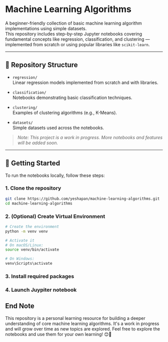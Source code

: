 # Machine Learning Algorithms

A beginner-friendly collection of basic machine learning algorithm implementations using simple datasets.  
This repository includes step-by-step Jupyter notebooks covering fundamental concepts like regression, classification, and clustering — implemented from scratch or using popular libraries like `scikit-learn`.

---

## 📁 Repository Structure

- `regression/`  
  Linear regression models implemented from scratch and with libraries.

- `classification/`  
  Notebooks demonstrating basic classification techniques.

- `clustering/`  
  Examples of clustering algorithms (e.g., K-Means).

- `datasets/`  
  Simple datasets used across the notebooks.

> *Note: This project is a work in progress. More notebooks and features will be added soon.*

---

## 🚀 Getting Started

To run the notebooks locally, follow these steps:

### 1. Clone the repository

```bash
git clone https://github.com/yeshapan/machine-learning-algorithms.git
cd machine-learning-algorithms
```
### 2. (Optional) Create Virtual Environment
```bash
# Create the environment
python -m venv venv

# Activate it
# On macOS/Linux:
source venv/bin/activate

# On Windows:
venv\Scripts\activate
```
### 3. Install required packages

### 4. Launch Juypiter notebook

## End Note

This repository is a personal learning resource for building a deeper understanding of core machine learning algorithms. 
It's a work in progress and will grow over time as new topics are explored. 
Feel free to explore the notebooks and use them for your own learning! 😊🌼
